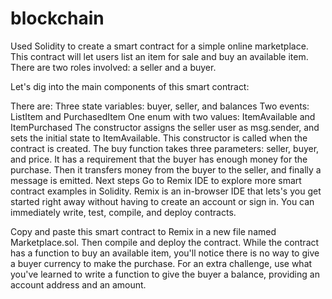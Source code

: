 # blockchain
Used Solidity to create a smart contract for a simple online marketplace. This contract will let users list an item for sale and buy an available item. There are two roles involved: a seller and a buyer.

Let's dig into the main components of this smart contract:

There are:
Three state variables: buyer, seller, and balances
Two events: ListItem and PurchasedItem
One enum with two values: ItemAvailable and ItemPurchased
The constructor assigns the seller user as msg.sender, and sets the initial state to ItemAvailable. This constructor is called when the contract is created.
The buy function takes three parameters: seller, buyer, and price. It has a requirement that the buyer has enough money for the purchase. Then it transfers money from the buyer to the seller, and finally a message is emitted.
Next steps
Go to Remix IDE  to explore more smart contract examples in Solidity. Remix is an in-browser IDE that lets's you get started right away without having to create an account or sign in. You can immediately write, test, compile, and deploy contracts.

Copy and paste this smart contract to Remix in a new file named Marketplace.sol. Then compile and deploy the contract. While the contract has a function to buy an available item, you'll notice there is no way to give a buyer currency to make the purchase. For an extra challenge, use what you've learned to write a function to give the buyer a balance, providing an account address and an amount.
